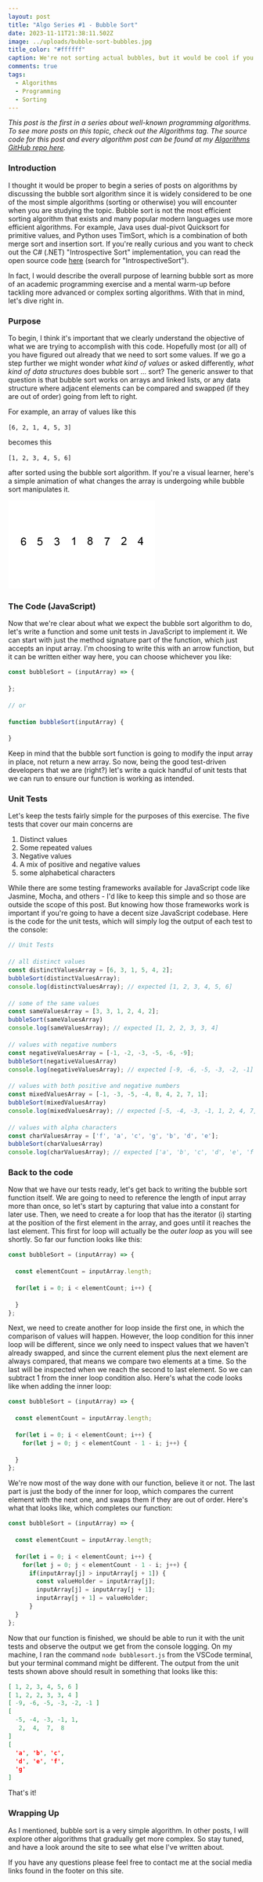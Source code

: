 ```yaml
---
layout: post
title: "Algo Series #1 - Bubble Sort"
date: 2023-11-11T21:38:11.502Z
image: ../uploads/bubble-sort-bubbles.jpg
title_color: "#ffffff"
caption: We're not sorting actual bubbles, but it would be cool if you could!
comments: true
tags:
  - Algorithms
  - Programming
  - Sorting
---
```

*This post is the first in a series about well-known programming algorithms. To see more posts on this topic, check out the Algorithms tag. The source code for this post and every algorithm post can be found at my [Algorithms GitHub repo here](https://github.com/jasonmauss/Algorithms/tree/main/BubbleSort).*

### Introduction

I thought it would be proper to begin a series of posts on algorithms by discussing the bubble sort algorithm since it is widely considered to be one of the most simple algorithms (sorting or otherwise) you will encounter when you are studying the topic. Bubble sort is not the most efficient sorting algorithm that exists and many popular modern languages use more efficient algorithms. For example, Java uses dual-pivot Quicksort for primitive values, and Python uses TimSort, which is a combination of both merge sort and insertion sort. If you're really curious and you want to check out the C# (.NET) "Introspective Sort" implementation, you can read the open source code [here](https://github.com/microsoft/referencesource/blob/master/mscorlib/system/array.cs) (search for "IntrospectiveSort").

In fact, I would describe the overall purpose of learning bubble sort as more of an academic programming exercise and a mental warm-up before tackling more advanced or complex sorting algorithms. With that in mind, let's dive right in.

### Purpose

To begin, I think it's important that we clearly understand the objective of what we are trying to accomplish with this code. Hopefully most (or all) of you have figured out already that we need to sort some values. If we go a step further we might wonder *what kind of values* or asked differently, *what kind of data structures* does bubble sort ... sort? The generic answer to that question is that bubble sort works on arrays and linked lists, or any data structure where adjacent elements can be compared and swapped (if they are out of order) going from left to right.

For example, an array of values like this

`[6, 2, 1, 4, 5, 3]`

becomes this

`[1, 2, 3, 4, 5, 6]`

after sorted using the bubble sort algorithm. If you're a visual learner, here's a simple animation of what changes the array is undergoing while bubble sort manipulates it.

![Visual representation of the bubble sort algorithm](../uploads/bubble-sort-example-300px.gif "By Swfung8 - Own work, CC BY-SA 3.0, https://commons.wikimedia.org/w/index.php?curid=14953478")

### The Code (JavaScript)

Now that we're clear about what we expect the bubble sort algorithm to do, let's write a function and some unit tests in JavaScript to implement it. We can start with just the method signature part of the function, which just accepts an input array. I'm choosing to write this with an arrow function, but it can be written either way here, you can choose whichever you like:

```javascript
const bubbleSort = (inputArray) => {
  
};

// or

function bubbleSort(inputArray) {
  
}
```

Keep in mind that the bubble sort function is going to modify the input array in place, not return a new array. So now, being the good test-driven developers that we are (right?) let's write a quick handful of unit tests that we can run to ensure our function is working as intended.

### Unit Tests

Let's keep the tests fairly simple for the purposes of this exercise. The five tests that cover our main concerns are

1. Distinct values
2. Some repeated values
3. Negative values
4. A mix of positive and negative values
5. some alphabetical characters

While there are some testing frameworks available for JavaScript code like Jasmine, Mocha, and others - I'd like to keep this simple and so those are outside the scope of this post. But knowing how those frameworks work is important if you're going to have a decent size JavaScript codebase. Here is the code for the unit tests, which will simply log the output of each test to the console:

```javascript
// Unit Tests

// all distinct values
const distinctValuesArray = [6, 3, 1, 5, 4, 2];
bubbleSort(distinctValuesArray);
console.log(distinctValuesArray); // expected [1, 2, 3, 4, 5, 6]

// some of the same values
const sameValuesArray = [3, 3, 1, 2, 4, 2];
bubbleSort(sameValuesArray)
console.log(sameValuesArray); // expected [1, 2, 2, 3, 3, 4]

// values with negative numbers
const negativeValuesArray = [-1, -2, -3, -5, -6, -9];
bubbleSort(negativeValuesArray)
console.log(negativeValuesArray); // expected [-9, -6, -5, -3, -2, -1]

// values with both positive and negative numbers
const mixedValuesArray = [-1, -3, -5, -4, 8, 4, 2, 7, 1];
bubbleSort(mixedValuesArray)
console.log(mixedValuesArray); // expected [-5, -4, -3, -1, 1, 2, 4, 7, 8]

// values with alpha characters
const charValuesArray = ['f', 'a', 'c', 'g', 'b', 'd', 'e'];
bubbleSort(charValuesArray)
console.log(charValuesArray); // expected ['a', 'b', 'c', 'd', 'e', 'f', 'g']
```

### Back to the code

Now that we have our tests ready, let's get back to writing the bubble sort function itself. We are going to need to reference the length of input array more than once, so let's start by capturing that value into a constant for later use. Then, we need to create a for loop that has the iterator (i) starting at the position of the first element in the array, and goes until it reaches the last element. This first for loop will actually be the *outer loop* as you will see shortly. So far our function looks like this:

```javascript
const bubbleSort = (inputArray) => {
  
  const elementCount = inputArray.length;
  
  for(let i = 0; i < elementCount; i++) {
    
  }
};
```

Next, we need to create another for loop inside the first one, in which the comparison of values will happen. However, the loop condition for this inner loop will be different, since we only need to inspect values that we haven't already swapped, and since the current element plus the next element are always compared, that means we compare two elements at a time. So the last will be inspected when we reach the second to last element. So we can subtract 1 from the inner loop condition also. Here's what the code looks like when adding the inner loop:

```javascript
const bubbleSort = (inputArray) => {
  
  const elementCount = inputArray.length;
  
  for(let i = 0; i < elementCount; i++) {
    for(let j = 0; j < elementCount - 1 - i; j++) {
      
  }
};
```

We're now most of the way done with our function, believe it or not. The last part is just the body of the inner for loop, which compares the current element with the next one, and swaps them if they are out of order. Here's what that looks like, which completes our function:

```javascript
const bubbleSort = (inputArray) => {
  
  const elementCount = inputArray.length;
  
  for(let i = 0; i < elementCount; i++) {
    for(let j = 0; j < elementCount - 1 - i; j++) {
      if(inputArray[j] > inputArray[j + 1]) {
        const valueHolder = inputArray[j];
        inputArray[j] = inputArray[j + 1];
        inputArray[j + 1] = valueHolder;
      }
  }
};
```

Now that our function is finished, we should be able to run it with the unit tests and observe the output we get from the console logging. On my machine, I ran the command `node bubblesort.js` from the VSCode terminal, but your terminal command might be different. The output from the unit tests shown above should result in something that looks like this:

```json
[ 1, 2, 3, 4, 5, 6 ]
[ 1, 2, 2, 3, 3, 4 ]
[ -9, -6, -5, -3, -2, -1 ]
[
  -5, -4, -3, -1, 1,
   2,  4,  7,  8
]
[
  'a', 'b', 'c',
  'd', 'e', 'f',
  'g'
]
```

That's it!

### Wrapping Up

As I mentioned, bubble sort is a very simple algorithm. In other posts, I will explore other algorithms that gradually get more complex. So stay tuned, and have a look around the site to see what else I've written about.

If you have any questions please feel free to contact me at the social media links found in the footer on this site.